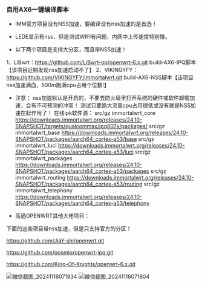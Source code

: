 ### 自用AX6一键编译脚本
- IMM官方项目没有NSS加速，要编译没有nss加速的是首选！

- LEDE显示有nss，但是测试WIFI有问题，内网中上传速度特别慢。

- 以下两个项目是支持大分区，而且带NSS加速！

1、LiBwrt：https://github.com/LiBwrt-op/openwrt-6.x.git build-AX6-IPQ脚本【该项目近期发现nss加速启动不了】
2、VIKINGYFY： https://github.com/VIKINGYFY/immortalwrt.git build-AX6-NSS脚本【该项目nss加速满血，500m跑满cpu占用个位数!】

- 注意：
nss加速默认是开启的，不要去防火墙里打开系统的硬件或软件卸载加速，会有不可预测的冲突！
测试只要跑大流量cpu占用很低或没有就是NSS加速在起作用了！
在线ipk软件源：
src/gz immortalwrt_core https://downloads.immortalwrt.org/releases/24.10-SNAPSHOT/targets/qualcommax/ipq807x/packages/
src/gz immortalwrt_base https://downloads.immortalwrt.org/releases/24.10-SNAPSHOT/packages/aarch64_cortex-a53/base
src/gz immortalwrt_luci https://downloads.immortalwrt.org/releases/24.10-SNAPSHOT/packages/aarch64_cortex-a53/luci
src/gz immortalwrt_packages https://downloads.immortalwrt.org/releases/24.10-SNAPSHOT/packages/aarch64_cortex-a53/packages
src/gz immortalwrt_routing https://downloads.immortalwrt.org/releases/24.10-SNAPSHOT/packages/aarch64_cortex-a53/routing
src/gz immortalwrt_telephony https://downloads.immortalwrt.org/releases/24.10-SNAPSHOT/packages/aarch64_cortex-a53/telephony

- 高通OPENWRT其他大佬项目：

下面的这些项目带nss加速，但是只支持官方的分区！

https://github.com/JiaY-shi/openwrt.git

https://github.com/qosmio/openwrt-ipq.git

https://github.com/King-Of-Knights/openwrt-6.x.git


![微信截图_20241116071934](https://github.com/user-attachments/assets/617a2d49-0f51-485c-a20a-b25cde5a8e82)
![微信截图_20241116071804](https://github.com/user-attachments/assets/502012e5-83d0-4e4b-be8b-a53c1edd0f8b)
